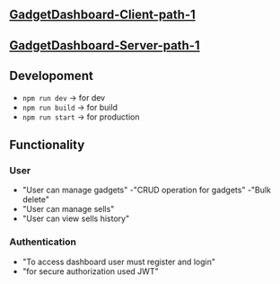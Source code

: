 ## [GadgetDashboard-Client-path-1](https://ph-lvl2-ass6.web.app/)

## [GadgetDashboard-Server-path-1](https://ph-lvl2-ass6-server.vercel.app/)

## Developoment

- `npm run dev` -> for dev
- `npm run build` -> for build
- `npm run start` -> for production

## Functionality

### User

- "User can manage gadgets"
  -"CRUD operation for gadgets"
  -"Bulk delete"
- "User can manage sells"
- "User can view sells history"

### Authentication

- "To access dashboard user must register and login"
- "for secure authorization used JWT"
